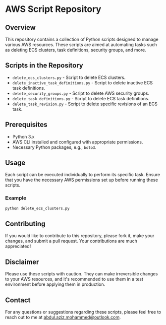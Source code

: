 # AWS Script Repository

## Overview
This repository contains a collection of Python scripts designed to manage various AWS resources. These scripts are aimed at automating tasks such as deleting ECS clusters, task definitions, security groups, and more.

## Scripts in the Repository
- `delete_ecs_clusters.py` - Script to delete ECS clusters.
- `delete_inactive_task_definitions.py` - Script to delete inactive ECS task definitions.
- `delete_security_groups.py` - Script to delete AWS security groups.
- `delete_task_definitions.py` - Script to delete ECS task definitions.
- `delete_task_revision.py` - Script to delete specific revisions of an ECS task.

## Prerequisites
- Python 3.x
- AWS CLI installed and configured with appropriate permissions.
- Necessary Python packages, e.g., `boto3`.

## Usage
Each script can be executed individually to perform its specific task. Ensure that you have the necessary AWS permissions set up before running these scripts.

### Example
```bash
python delete_ecs_clusters.py
```

## Contributing
If you would like to contribute to this repository, please fork it, make your changes, and submit a pull request. Your contributions are much appreciated!

## Disclaimer
Please use these scripts with caution. They can make irreversible changes to your AWS resources, and it's recommended to use them in a test environment before applying them in production.

## Contact
For any questions or suggestions regarding these scripts, please feel free to reach out to me at abdul.aziz.mohammed@outlook.com.
